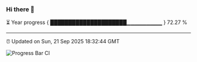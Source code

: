 ### Hi there 👋

⏳ Year progress { █████████████████████▁▁▁▁▁▁▁▁▁ } 72.27 %

---

⏰ Updated on Sun, 21 Sep 2025 18:32:44 GMT

![Progress Bar CI](https://github.com/DhruviPatel157/GitHub-Actions-Demo/workflows/Progress%20Bar%20CI/badge.svg)
